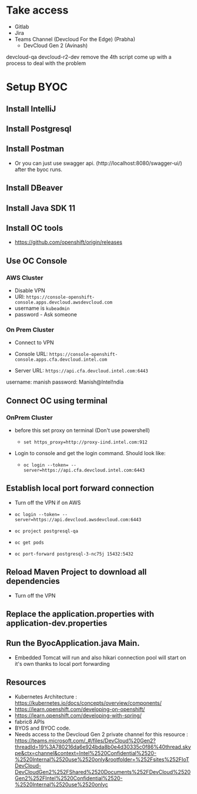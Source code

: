 # Take access
- Gitlab
- Jira
- Teams Channel (Devcloud For the Edge) (Prabha)
	- DevCloud Gen 2 (Avinash)

devcloud-qa
devcloud-r2-dev
remove the 4th script
come up with a process to deal with the problem

# Setup BYOC

##  Install IntelliJ
##  Install Postgresql
##  Install Postman
- Or you can just use swagger api. (http://localhost:8080/swagger-ui/) after the byoc runs.
## Install DBeaver
## Install Java SDK 11
## Install OC tools
- https://github.com/openshift/origin/releases
## Use OC Console
### AWS Cluster
- Disable VPN
- URl: ```https://console-openshift-console.apps.devcloud.awsdevcloud.com```
- username is ```kubeadmin```
- password - Ask someone
### On Prem Cluster
- Connect to VPN

- Console URL: ```https://console-openshift-console.apps.cfa.devcloud.intel.com```
- Server URL: ```https://api.cfa.devcloud.intel.com:6443```
 
username: manish
password: Manish@Intel!ndia

## Connect OC using terminal

### OnPrem Cluster
- before this set proxy on terminal (Don't use powershell)
	- ```​set https_proxy=http://proxy-iind.intel.com:912``` 

- Login to console and get the login command. Should look like:
	- ```oc login --token= --server=https://api.cfa.devcloud.intel.com:6443```


## Establish local port forward connection
- Turn off the VPN if on AWS

- ```oc login --token= --server=https://api.devcloud.awsdevcloud.com:6443```

- ```oc project postgresql-qa```

- ```oc get pods```

- ```oc port-forward postgresql-3-nc75j 15432:5432```

## Reload Maven Project to download all dependencies
- Turn off the VPN

## Replace the application.properties with application-dev.properties

## Run the ByocApplication.java Main.
- Embedded Tomcat will run and also hikari connection pool will start on it's own thanks to local port forwarding


## Resources
- Kubernetes Architecture : https://kubernetes.io/docs/concepts/overview/components/
- https://learn.openshift.com/developing-on-openshift/
- https://learn.openshift.com/developing-with-spring/
- fabric8 APIs
- BYOS and BYOC code.
- Needs access to the Devcloud Gen 2 private channel for this resource : https://teams.microsoft.com/_#/files/DevCloud%20Gen2?threadId=19%3A780216da6e924bda8b0e4d30335c0f86%40thread.skype&ctx=channel&context=Intel%2520Confidential%2520-%2520Internal%2520use%2520only&rootfolder=%252Fsites%252FIoTDevCloud-DevCloudGen2%252FShared%2520Documents%252FDevCloud%2520Gen2%252FIntel%2520Confidential%2520-%2520Internal%2520use%2520onlyc


